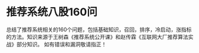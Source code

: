 # 推荐系统八股160问

总结了推荐系统相关的160个问题，包括基础知识，召回，排序，冷启动，涨指标的方法。知识来源于王树森《推荐系统公开课》和赵传霖《互联网大厂推荐算法实战》部分知识。 如有错误和漏洞敬请指正！
